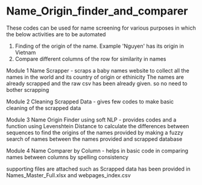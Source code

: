 # Name_Origin_finder_and_comparer

These codes can be used for name screening for various purposes in which the below activities are to be automated
1. Finding of the origin of the name. Example 'Nguyen' has its origin in Vietnam
2. Compare different columns of the row for similarity in names

Module 1 Name Scrapper - scraps a baby names website to collect all the names in the world and its country of origin or ethinicity
  The names are already scrapped and the raw csv has been already given. so no need to bother scrapping

Module 2 Cleaning Scrapped Data - gives few codes to make basic cleaning of the scrapped data

Module 3 Name Origin Finder using soft NLP - provides codes and a function using Levenshtein Distance to calculate the differences between sequences to find the origins of the names provided by making a fuzzy search of names between the names provided and scrapped database

Module 4 Name Comparer by Column - helps in basic code in comparing names between columns by spelling consistency

supporting files are attached such as
Scrapped data has been provided in Names_Master_Full.xlsx
and webpages_index.csv
